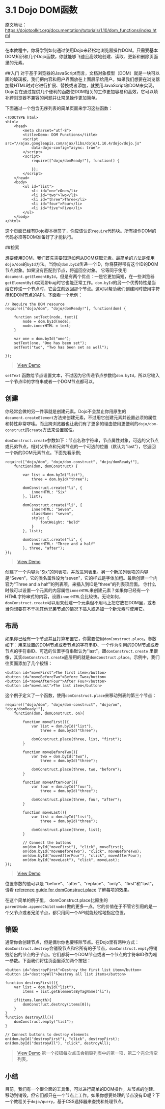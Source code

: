 # 3.1 Dojo DOM函数

原文地址：https://dojotoolkit.org/documentation/tutorials/1.10/dom_functions/index.html

----------

在本教程中，你将学到如何通过使用Dojo来轻松地浏览器操作DOM。只需要基本DOM知识和几个Dojo函数，你就能够飞速且高效地创建、读取、更新和删除页面里的元素。

##入门
对于基于浏览器的JavaScript而言，文档对象模型（DOM）就是一块可以画的玻璃板，我们把内容和用户界面放在上面展示给用户。如果我们想要在浏览器加载HTML时对它进行扩展、替换或者添加，就要用JavaScript和DOM来实现。Dojo旨在通过提供几个便利的函数使DOM相关的工作更加容易和高效，它可以填补跨浏览器不兼容的问题并让常见操作更加简单。

下面通过一个包含无序列表的简单页面来学习这些函数：

```
<!DOCTYPE html>
<html>
    <head>
        <meta charset="utf-8">
        <title>Demo: DOM Functions</title>
        <script src="//ajax.googleapis.com/ajax/libs/dojo/1.10.4/dojo/dojo.js"
            data-dojo-config="async: true">
        </script>
        <script>
            require(["dojo/domReady!"], function() {

            });
        </script>
    </head>
    <body>
        <ul id="list">
            <li id="one">One</li>
            <li id="two">Two</li>
            <li id="three">Three</li>
            <li id="four">Four</li>
            <li id="five">Five</li>
        </ul>
    </body>
</html>
```
这个页面已经有Dojo脚本标签了，你应该认识`require`代码块。所有操作DOM的代码必须等DOM准备好了才能执行。

##检索

想要使用DOM，我们首先需要知道如何从DOM获取元素。最简单的方法是使用`dojo/dom`的`byId`方法。当你向`dom.byId`传递一个ID，你将获得带有这个ID的DOM节点对象。如果没有匹配到节点，将返回空对象。
它等同于使用`document.getElementById`，但是有两个优点：一是它更加简短，在一些浏览器`getElementById`实现带bug时它也能正常工作。`dom.byId`的另一个优秀特性是当给它传递一个节点时，它会立刻返回那个节点。这可以帮助我们创建同时使用字符串和DOM节点的API。下面看一个示例：

```
// Require the DOM resource
require(["dojo/dom", "dojo/domReady!"], function(dom) {

    function setText(node, text){
        node = dom.byId(node);
        node.innerHTML = text;
    }

    var one = dom.byId("one");
    setText(one, "One has been set");
    setText("two", "Two has been set as well");

});
```

> [View Demo](https://dojotoolkit.org/documentation/tutorials/1.10/dom_functions/demo/byid.html)

 `setText` 函数给节点设置文本，不过因为它传递节点参数给`dom.byId`，所以它输入一个节点ID的字符串或者一个DOM节点都可以。

## 创建
你经常会做的另一件事就是创建元素。Dojo不会禁止你用原生的`document.createElement`方法来创建元素，不过用它创建元素并设置必须的属性和特性非常啰嗦。而且跨浏览器也让我们有了更多的理由使用更便利的`dojo/dom-construct`的`create`方法来设置属性。

`domConstruct.create`参数如下：节点名称字符串，节点属性对象，可选的父节点或兄弟节点，相对父节点和兄弟节点的一个可选的位置（默认为“last”），它返回一个新的DOM元素节点。下面先看示例;

```
require(["dojo/dom", "dojo/dom-construct", "dojo/domReady!"],
    function(dom, domConstruct) {

        var list = dom.byId("list"),
            three = dom.byId("three");

        domConstruct.create("li", {
            innerHTML: "Six"
        }, list);

        domConstruct.create("li", {
            innerHTML: "Seven",
            className: "seven",
            style: {
                fontWeight: "bold"
            }
        }, list);

        domConstruct.create("li", {
            innerHTML: "Three and a half"
        }, three, "after");
});
```
> [View Demo](https://dojotoolkit.org/documentation/tutorials/1.10/dom_functions/demo/create.html)

创建了一个内容为“Six”的列表项，并放进列表里。另一个新加列表项的内容是“Seven”，它的类名属性设为“seven”，它的样式是字体加粗。最后创建一个内容为“Three and a half”的列表项，来插入到ID是“three”的列表项后面。
你什么时候可以设置一个元素的内容属性`innerHTML`来创建元素？如果你已经有一个HTML字符串式的内容，设置`innerHTML`会比较快。无论如何，`domConstruct.create`可以用来创建一个元素但不用马上把它放在DOM里，或者当你想要在不干扰其他兄弟节点的情况下插入或追加一个新元素时使用它。

## 布局

如果你已经有一个节点并且打算布置它，你需要使用`domConstruct.place`。参数如下：用来放置的DOM节点或者节点的字符串ID、一个作为引用的DOM节点或者节点的字符串ID、可选的位置字符串默认为“last”。跟`domConstruct.create` 里很像，其实`domConstruct.create`底层用的就是`domConstruct.place`。示例中，我们往页面添加了几个按钮：

```
<button id="moveFirst">The first item</button>
<button id="moveBeforeTwo">Before Two</button>
<button id="moveAfterFour">After Four</button>
<button id="moveLast">The last item</button>
```
这个例子定义了一个函数，使用`domConstruct.place`来移动列表的第三个节点：

```
require(["dojo/dom", "dojo/dom-construct", "dojo/on", "dojo/domReady!"],
    function(dom, domConstruct, on){

        function moveFirst(){
            var list = dom.byId("list"),
                three = dom.byId("three");

            domConstruct.place(three, list, "first");
        }

        function moveBeforeTwo(){
            var two = dom.byId("two"),
                three = dom.byId("three");

            domConstruct.place(three, two, "before");
        }

        function moveAfterFour(){
            var four = dom.byId("four"),
                three = dom.byId("three");

            domConstruct.place(three, four, "after");
        }

        function moveLast(){
            var list = dom.byId("list"),
                three = dom.byId("three");

            domConstruct.place(three, list);
        }

        // Connect the buttons
        on(dom.byId("moveFirst"), "click", moveFirst);
        on(dom.byId("moveBeforeTwo"), "click", moveBeforeTwo);
        on(dom.byId("moveAfterFour"), "click", moveAfterFour);
        on(dom.byId("moveLast"), "click", moveLast);
});
```
> [View Demo](https://dojotoolkit.org/documentation/tutorials/1.10/dom_functions/demo/place.html)

位置参数的值可以是 "before"、"after"、"replace"、"only"、"first"和"last"。请看 [reference guide for domConstruct.place](https://dojotoolkit.org/reference-guide/1.10/dojo/dom-construct.html#dojo-dom-construct-place) 了解每项的效果。

在这个简单的例子里， domConstruct.place比原生的`parentNode.appendChild(node)`做的更多一点。它的价值在于不管它引用的是一个父节点或者兄弟节点，都只用同一个API就能轻松地指定位置。

## 销毁
通常你会创建节点，但是偶尔你也要移除节点。在Dojo里有两种方式：`domConstruct.destroy`会销毁节点和它所有的子节点，`domConstruct.empty`将销毁给出的节点的子节点。它们都将一个DOM节点或者一个节点的字符串ID作为唯一参数。下面我们将往页面里添加两个按钮：

```
<button id="destroyFirst">Destroy the first list item</button>
<button id="destroyAll">Destroy all list items</button>
```

```
function destroyFirst(){
    var list = dom.byId("list"),
        items = list.getElementsByTagName("li");

    if(items.length){
        domConstruct.destroy(items[0]);
    }
}
function destroyAll(){
    domConstruct.empty("list");
}

// Connect buttons to destroy elements
on(dom.byId("destroyFirst"), "click", destroyFirst);
on(dom.byId("destroyAll"), "click", destroyAll);
```
> [View Demo](https://dojotoolkit.org/documentation/tutorials/1.10/dom_functions/demo/destroy.html)
第一个按钮每次点击会销毁列表中的第一项，第二个完全清空列表。

## 小结
目前，我们有一个很全面的工具集，可以进行简单的DOM操作，从节点的创建、移动到销毁，但它们都只在一个节点上工作。如果你想要处理的节点没有ID呢？下一个教程关于`dojo/query`，基于CSS选择器来查找和处理节点。
